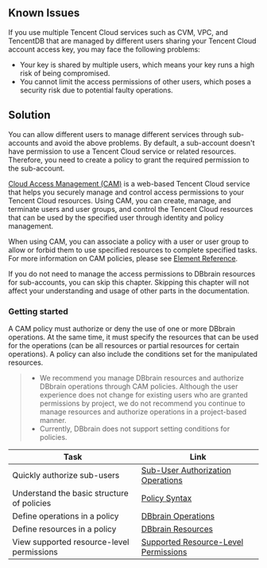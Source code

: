 ## Known Issues
If you use multiple Tencent Cloud services such as CVM, VPC, and TencentDB that are managed by different users sharing your Tencent Cloud account access key, you may face the following problems:
- Your key is shared by multiple users, which means your key runs a high risk of being compromised.
- You cannot limit the access permissions of other users, which poses a security risk due to potential faulty operations.

## Solution
You can allow different users to manage different services through sub-accounts and avoid the above problems. By default, a sub-account doesn't have permission to use a Tencent Cloud service or related resources. Therefore, you need to create a policy to grant the required permission to the sub-account.

[Cloud Access Management (CAM)](https://intl.cloud.tencent.com/document/product/598/10583) is a web-based Tencent Cloud service that helps you securely manage and control access permissions to your Tencent Cloud resources. Using CAM, you can create, manage, and terminate users and user groups, and control the Tencent Cloud resources that can be used by the specified user through identity and policy management.

When using CAM, you can associate a policy with a user or user group to allow or forbid them to use specified resources to complete specified tasks. For more information on CAM policies, please see [Element Reference](https://intl.cloud.tencent.com/document/product/598/10603).

If you do not need to manage the access permissions to DBbrain resources for sub-accounts, you can skip this chapter. Skipping this chapter will not affect your understanding and usage of other parts in the documentation.

### Getting started
A CAM policy must authorize or deny the use of one or more DBbrain operations. At the same time, it must specify the resources that can be used for the operations (can be all resources or partial resources for certain operations). A policy can also include the conditions set for the manipulated resources.

>
>- We recommend you manage DBbrain resources and authorize DBbrain operations through CAM policies. Although the user experience does not change for existing users who are granted permissions by project, we do not recommend you continue to manage resources and authorize operations in a project-based manner.
>- Currently, DBbrain does not support setting conditions for policies.

| Task | Link | 
|---------|---------|
| Quickly authorize sub-users | [Sub-User Authorization Operations](https://cloud.tencent.com/document/product/1130/39343#gzyhsq) |
| Understand the basic structure of policies | [Policy Syntax](https://cloud.tencent.com/document/product/1130/39343#clyf)|
| Define operations in a policy | [DBbrain Operations](https://cloud.tencent.com/document/product/1130/39343#cz) | 
| Define resources in a policy | [DBbrain Resources](https://cloud.tencent.com/document/product/1130/39343#zylj) |
| View supported resource-level permissions | [Supported Resource-Level Permissions](https://cloud.tencent.com/document/product/1130/39341)|


